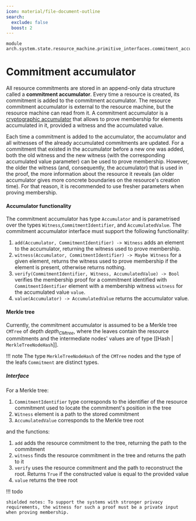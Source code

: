 ```yaml
---
icon: material/file-document-outline
search:
  exclude: false
  boost: 2
---
```


```juvix
module arch.system.state.resource_machine.primitive_interfaces.commitment_accumulator;
```


# Commitment accumulator

All resource commitments are stored in an append-only data structure called a **commitment accumulator**. Every time a resource is created, its commitment is added to the commitment accumulator. The resource commitment accumulator is external to the resource machine, but the resource machine can read from it. A commitment accumulator is a [cryptographic accumulator](https://arxiv.org/abs/2103.04330) that allows to prove membership for elements accumulated in it, provided a witness and the accumulated value.

Each time a commitment is added to the accumulator, the accumulator and all witnesses of the already accumulated commitments are updated.
For a commitment that existed in the accumulator before a new one was added, both the old witness and the new witness (with the corresponding accumulated value parameter) can be used to prove membership. However, the older the witness (and, consequently, the accumulator) that is used in the proof, the more information about the resource it reveals (an older accumulator gives more concrete boundaries on the resource's creation time). For that reason, it is recommended to use fresher parameters when proving membership.

#### Accumulator functionality

The commitment accumulator has type `Accumulator` and is parametrised over the types `Witness`,`CommitmentIdentifier`, and `AccumulatedValue`. The commitment accumulator interface must support the following functionality:

1. `add(Accumulator, CommitmentIdentifier) -> Witness` adds an element to the accumulator, returning the witness used to prove membership.
2. `witness(Accumulator, CommitmentIdentifier) -> Maybe Witness` for a given element, returns the witness used to prove membership if the element is present, otherwise returns nothing.
3. `verify(CommitmentIdentifier, Witness, AccumulatedValue) -> Bool` verifies the membership proof for a commitment identified with `CommitmentIdentifier` element with a membership witness `witness` for the accumulated value `value`.
4. `value(Accumulator) -> AccumulatedValue` returns the accumulator value.

#### Merkle tree
Currently, the commitment accumulator is assumed to be a Merkle tree `CMTree` of depth $depth_{CMtree}$, where the leaves contain the resource commitments and the intermediate nodes' values are of type [[Hash | `MerkleTreeNodeHash`]].

!!! note
    The type `MerkleTreeNodeHash` of the `CMTree` nodes and the type of the leafs `Commitment` are distinct types.

##### Interface

For a Merkle tree:

1. `CommitmentIdentifier` type corresponds to the identifier of the resource commitment used to locate the commitment's position in the tree
2. `Witness` element is a path to the stored commitment
3. `AccumulatedValue` corresponds to the Merkle tree root

and the functions:

1. `add` adds the resource commitment to the tree, returning the path to the commitment
2. `witness` finds the resource commitment in the tree and returns the path to it
3. `verify` uses the resource commitment and the path to reconstruct the root. Returns `True` if the constructed value is equal to the provided value
4. `value` returns the tree root


!!! todo

    shielded notes: To support the systems with stronger privacy requirements, the witness for such a proof must be a private input when proving membership.

